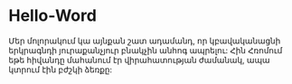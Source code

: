 # Hello-Word
Մեր մոլորակում կա այնքան շատ ադամանդ, որ կբավականացնի երկրագնդի յուրաքանչյուր բնակչին անհոգ ապրելու: Հին Հռոմում եթե հիվանդը մահանում էր վիրահատության ժամանակ, ապա կտրում էին բժշկի ձեռքը:
